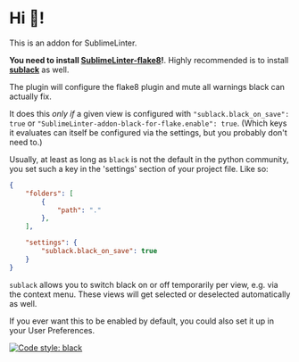 # Hi 👋!

This is an addon for SublimeLinter. 

**You need to install [SublimeLinter-flake8](https://github.com/SublimeLinter/SublimeLinter-flake8)!**.  Highly recommended is to install **[sublack](https://github.com/jgirardet/sublack)** as well.

The plugin will configure the flake8 plugin and mute all warnings black can actually fix. 

It does this _only if_ a given view is configured with `"sublack.black_on_save": true` or `"SublimeLinter-addon-black-for-flake.enable": true`. (Which keys it evaluates can itself be configured via the settings, but you probably don't need to.) 

Usually, at least as long as `black` is not the default in the python community, you set such a key in the 'settings' section of your project file. Like so:

```json
{
    "folders": [
        {
            "path": "."
        },
    ],

    "settings": {
        "sublack.black_on_save": true
    }
}
```

`sublack` allows you to switch black on or off temporarily per view, e.g. via the context menu. These views will get selected or deselected automatically as well.

If you ever want this to be enabled by default, you could also set it up in your User Preferences.



[![Code style: black](https://img.shields.io/badge/code%20style-black-000000.svg)](https://github.com/ambv/black)
